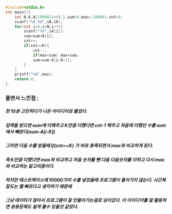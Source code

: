 ```cpp
#include<stdio.h>
int main(){
	int N,K,A[100001]={0,},sum=0,max=-100001,cnt=0;
	scanf("%d %d",&N,&K);
	for(int i=0;i<N;i++){
		scanf("%d",&A[i]);
		sum=sum+A[i];
		cnt++;
		if(cnt==K){
			cnt--;
			if(max<sum) max=sum;
			sum=sum-A[i-K+1];
		}
	}
	printf("%d",max);
	return 0;
}
```

### 풀면서 느낀점 :
##### 한 10분 고민하다가 나온 아이디어로 풀었다.
##### 입력을 받으면 sum에 더해주고 K만큼 더했다면 cnt-1 해주고 처음에 더했던 수를 sum에서 빼준다(sum-A[i-K])
##### 그러면 다음 수를 받을때 if(cnt==K) 가 바로 충족되면서 max와 비교하게 된다.
##### 즉 K만큼 더했다면 max와 비교하고 처음 숫자를 뺀 다음 다음숫자를 더하고 다시 max와 비교하는 알고리즘이다.
##### 하지만 테스트케이스에 10000가지 수를 넣었을때 프로그램이 돌아가지 않는다. 시간복잡도는 젤 빠르다고 생각하기 때문에
##### 그냥 데이터가 많아서 프로그램이 잘 안돌아가는걸로 넘어갔다. 이 아이디어를 잘 활용하면 응용문제도 쉽게 풀수 있을것 같았다.
